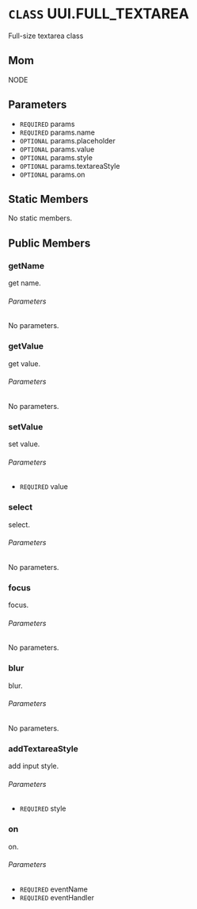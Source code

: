 # `CLASS` UUI.FULL_TEXTAREA
Full-size textarea class

## Mom
NODE

## Parameters
* `REQUIRED` params 
* `REQUIRED` params.name 
* `OPTIONAL` params.placeholder 
* `OPTIONAL` params.value 
* `OPTIONAL` params.style 
* `OPTIONAL` params.textareaStyle 
* `OPTIONAL` params.on 

## Static Members
No static members.

## Public Members

### getName
get name.
###### Parameters
No parameters.

### getValue
get value.
###### Parameters
No parameters.

### setValue
set value.
###### Parameters
* `REQUIRED` value

### select
select.
###### Parameters
No parameters.

### focus
focus.
###### Parameters
No parameters.

### blur
blur.
###### Parameters
No parameters.

### addTextareaStyle
add input style.
###### Parameters
* `REQUIRED` style

### on
on.
###### Parameters
* `REQUIRED` eventName
* `REQUIRED` eventHandler
